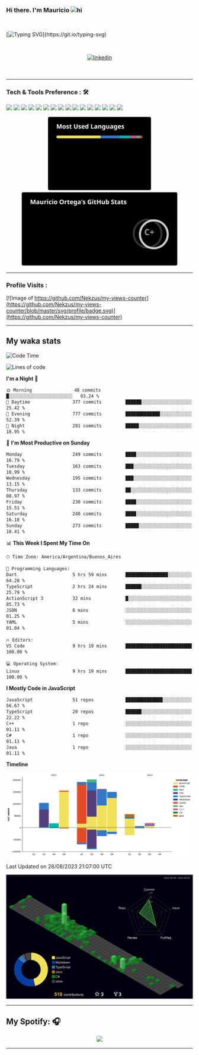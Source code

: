 ### Hi there. I'm Mauricio <img src="https://user-images.githubusercontent.com/1303154/88677602-1635ba80-d120-11ea-84d8-d263ba5fc3c0.gif" width="28px" alt="hi">
<br /> 

<p align="center">
  
[![Typing SVG](https://readme-typing-svg.herokuapp.com?size=25&duration=7000&center=true&vCenter=true&width=650&height=40&lines=WELCOME!;My+name+is+Mauricio+Ortega...;I+am+a+Front-End+Developer...;I+hope+you+find+what+you+are+looking+for...;You+have+my+contact+information...;MAY+THE+FORCE+BE+WITH+YOU...)](https://git.io/typing-svg)

</p>
  
<br />

<p align="center">
  
<a href="https://www.linkedin.com/in/mauriciortega/" target="_blank">
<img src=https://img.shields.io/badge/linkedin-%231E77B5.svg?&style=for-the-badge&logo=linkedin&logoColor=white alt=linkedin style="margin-bottom: 5px;" />
</a>
  
</p>

<br />


---

### Tech & Tools Preference : 🛠

<img src = "https://img.shields.io/badge/-HTML5-E34F26?style=flat&logo=html5&logoColor=white"> <img src = "https://img.shields.io/badge/-CSS3-1572B6?style=flat&logo=css3&logoColor=white">
<img src="https://img.shields.io/badge/-Sass-cc6699?style=flat&logo=sass&logoColor=ffffff">
<img src="https://img.shields.io/badge/-Bootstrap-563D7C?style=flat&logo=bootstrap&logoColor=white">
<img src="https://img.shields.io/badge/-JavaScript-eed718?style=flat&logo=javascript&logoColor=ffffff">
<img src="https://img.shields.io/badge/-React-000000?style=flat&logo=react&logoColor=00c8ff">
<img src="https://img.shields.io/badge/-Next-000000?style=flat&logo=nextdotjs&logoColor=white">
<img src="http://img.shields.io/badge/-Vue-black?style=flat&logo=vuedotjs&logoColor=4FC08D">
<img src="http://img.shields.io/badge/-Flutter-black?style=flat&logo=flutter&logoColor=02569B">
<img src="https://img.shields.io/badge/-Node.js-3C873A?style=flat&logo=Node.js&logoColor=white">
<img src="http://img.shields.io/badge/-Git-F1502F?style=flat&logo=git&logoColor=FFFFFF">
<img src="http://img.shields.io/badge/-Github-000000?style=flat&logo=github&logoColor=FFFFFF">
<img src="http://img.shields.io/badge/-Docker-2496ED?style=flat&logo=docker&logoColor=FFFFFF">
<img src="https://img.shields.io/badge/-Firebase-FFA611?style=flat&logo=firebase&logoColor=FFFFFF">
<img src="http://img.shields.io/badge/-Vercel-black?style=flat&logo=vercel&logoColor=white">
<img src="http://img.shields.io/badge/-VS%20Code-007ACC?style=flat&logo=visual%20studio%20code&logoColor=white">


<p align="center">

<!-- Language Stats Dark/Light Mode -->
<picture>
<source media="(prefers-color-scheme: dark), (prefers-color-scheme: no-preference)" srcset="https://raw.githubusercontent.com/Nekzus/Nekzus/main/assets/top-langs-dark.svg">
<source media="(prefers-color-scheme: light)" srcset="https://raw.githubusercontent.com/Nekzus/Nekzus/main/assets/top-langs-light.svg">
<img height=200 alt="Mauricio Ortega's Language Stats" src="https://raw.githubusercontent.com/Nekzus/Nekzus/main/assets/top-langs-dark.svg">
</picture>
  
<!-- Language Stats Dark/Light Mode 
<picture>
<source media="(prefers-color-scheme: dark), (prefers-color-scheme: no-preference)" srcset="https://github-readme-stats-nekzus.vercel.app/api/top-langs/?username=Nekzus&cache_seconds=86400&hide=css%2Chtml%2Cless&layout=compact&langs_count=10&hide_border=false&role=owner-collaborator&theme=dark&bg_color=000000">
<source media="(prefers-color-scheme: light)" srcset="https://github-readme-stats-nekzus.vercel.app/api/top-langs/?username=Nekzus&cache_seconds=86400&hide=css%2Chtml%2Cless&layout=compact&langs_count=10&hide_border=false&border_color=000000&role=owner-collaborator&theme=default">
<img height=200 alt="Mauricio Ortega's Language Stats" src="https://github-readme-stats-nekzus.vercel.app/api/top-langs/?username=Nekzus&cache_seconds=86400&hide=css%2Chtml%2Cless&layout=compact&langs_count=10&hide_border=false&role=owner-collaborator&theme=dark&bg_color=000000">
</picture>
-->
  
<!-- Github Stats Dark/Light Mode -->
<picture>
<source media="(prefers-color-scheme: dark), (prefers-color-scheme: no-preference)" srcset="https://raw.githubusercontent.com/Nekzus/Nekzus/main/assets/gh-stats-dark.svg">
<source media="(prefers-color-scheme: light)" srcset="https://raw.githubusercontent.com/Nekzus/Nekzus/main/assets/gh-stats-light.svg">
<img height=200 alt="Mauricio Ortega's Github Stats" src="https://raw.githubusercontent.com/Nekzus/Nekzus/main/assets/gh-stats-dark.svg">
</picture>
  
 <!-- Github Stats Dark/Light Mode 
<picture>
<source media="(prefers-color-scheme: dark), (prefers-color-scheme: no-preference)" srcset="https://github-readme-stats-nekzus.vercel.app/api?username=Nekzus&cache_seconds=86400&show_icons=true&count_private=true&line_height=28&hide_border=false&card_width=450&include_all_commits=true&role=owner-collaborator&exclude_repo=github-readme-stats&theme=dark&bg_color=000000&rank_icon=default">
<source media="(prefers-color-scheme: light)" srcset="https://github-readme-stats-nekzus.vercel.app/api?username=Nekzus&cache_seconds=86400&show_icons=true&count_private=true&line_height=28&hide_border=false&border_color=000000&card_width=450&include_all_commits=true&role=owner-collaborator&exclude_repo=github-readme-stats&theme=default&rank_icon=default">
<img height=200 alt="Mauricio Ortega's Github Stats" src="https://github-readme-stats-nekzus.vercel.app/api?username=Nekzus&cache_seconds=86400&show_icons=true&count_private=true&line_height=28&hide_border=false&card_width=450&include_all_commits=true&role=owner-collaborator&exclude_repo=github-readme-stats&theme=dark&bg_color=000000&rank_icon=default">
</picture>
-->
  
<!-- Dark Mode 
<div align="center"> 
<a href="https://github.com/anuraghazra/github-readme-stats#gh-dark-mode-only">
<img height=200 src="https://github-readme-stats-nekzus.vercel.app/api/top-langs/?username=Nekzus&cache_seconds=43200&hide=css,html,less&layout=compact&langs_count=10&hide_border=false&role=owner,collaborator&theme=dark&bg_color=000000#gh-dark-mode-only" alt="Mauricio Ortega's Language stats" />
</a>
<a href="https://github.com/anuraghazra/github-readme-stats#gh-dark-mode-only">
<img height=200 src="https://github-readme-stats-nekzus.vercel.app/api?username=Nekzus&cache_seconds=43200&show_icons=true&count_private=true&line_height=28&hide_border=false&card_width=450&include_all_commits=true&role=owner,collaborator&exclude_repo=github-readme-stats&theme=dark&bg_color=000000#gh-dark-mode-only" alt="Mauricio Ortega's Github stats" />
</a>
</div>
-->
<!-- Light Mode
<div align="center"> 
<a href="https://github.com/anuraghazra/github-readme-stats#gh-light-mode-only">
<img height=200 src="https://github-readme-stats-nekzus.vercel.app/api/top-langs/?username=Nekzus&cache_seconds=43200&hide=css,html,less&layout=compact&langs_count=10&hide_border=false&border_color=000000&role=owner,collaborator&theme=default#gh-light-mode-only" alt="Mauricio Ortega's Language stats" />
</a>
<a href="https://github.com/anuraghazra/github-readme-stats#gh-light-mode-only">
<img height=200 src="https://github-readme-stats-nekzus.vercel.app/api?username=Nekzus&cache_seconds=43200&show_icons=true&count_private=true&line_height=28&hide_border=false&border_color=000000&card_width=450&include_all_commits=true&role=owner,collaborator&exclude_repo=github-readme-stats&theme=default#gh-light-mode-only" alt="Mauricio Ortega's Github stats" />
</a>
</div>
-->
</p>
  
---

### Profile Visits :
  
[![Image of https://github.com/Nekzus/my-views-counter](https://github.com/Nekzus/my-views-counter/blob/master/svg/profile/badge.svg)](https://github.com/Nekzus/my-views-counter)

---


## My waka stats
<!--START_SECTION:waka-->
![Code Time](http://img.shields.io/badge/Code%20Time-1%2C887%20hrs%2057%20mins-blue)

![Lines of code](https://img.shields.io/badge/From%20Hello%20World%20I%27ve%20Written-1.1%20million%20lines%20of%20code-blue)

**I'm a Night 🦉** 

```text
🌞 Morning                48 commits          █░░░░░░░░░░░░░░░░░░░░░░░░   03.24 % 
🌆 Daytime                377 commits         ██████░░░░░░░░░░░░░░░░░░░   25.42 % 
🌃 Evening                777 commits         █████████████░░░░░░░░░░░░   52.39 % 
🌙 Night                  281 commits         █████░░░░░░░░░░░░░░░░░░░░   18.95 % 
```
📅 **I'm Most Productive on Sunday** 

```text
Monday                   249 commits         ████░░░░░░░░░░░░░░░░░░░░░   16.79 % 
Tuesday                  163 commits         ███░░░░░░░░░░░░░░░░░░░░░░   10.99 % 
Wednesday                195 commits         ███░░░░░░░░░░░░░░░░░░░░░░   13.15 % 
Thursday                 133 commits         ██░░░░░░░░░░░░░░░░░░░░░░░   08.97 % 
Friday                   230 commits         ████░░░░░░░░░░░░░░░░░░░░░   15.51 % 
Saturday                 240 commits         ████░░░░░░░░░░░░░░░░░░░░░   16.18 % 
Sunday                   273 commits         █████░░░░░░░░░░░░░░░░░░░░   18.41 % 
```


📊 **This Week I Spent My Time On** 

```text
🕑︎ Time Zone: America/Argentina/Buenos_Aires

💬 Programming Languages: 
Dart                     5 hrs 59 mins       ████████████████░░░░░░░░░   64.28 % 
TypeScript               2 hrs 24 mins       ██████░░░░░░░░░░░░░░░░░░░   25.79 % 
ActionScript 3           32 mins             █░░░░░░░░░░░░░░░░░░░░░░░░   05.73 % 
JSON                     6 mins              ░░░░░░░░░░░░░░░░░░░░░░░░░   01.25 % 
YAML                     5 mins              ░░░░░░░░░░░░░░░░░░░░░░░░░   01.04 % 

🔥 Editors: 
VS Code                  9 hrs 19 mins       █████████████████████████   100.00 % 

💻 Operating System: 
Linux                    9 hrs 19 mins       █████████████████████████   100.00 % 
```

**I Mostly Code in JavaScript** 

```text
JavaScript               51 repos            ██████████████░░░░░░░░░░░   56.67 % 
TypeScript               20 repos            ██████░░░░░░░░░░░░░░░░░░░   22.22 % 
C++                      1 repo              ░░░░░░░░░░░░░░░░░░░░░░░░░   01.11 % 
C#                       1 repo              ░░░░░░░░░░░░░░░░░░░░░░░░░   01.11 % 
Java                     1 repo              ░░░░░░░░░░░░░░░░░░░░░░░░░   01.11 % 
```



**Timeline**

![Lines of Code chart](https://raw.githubusercontent.com/Nekzus/Nekzus/master/assets/bar_graph.png)


 Last Updated on 28/08/2023 21:07:00 UTC
<!--END_SECTION:waka-->

<!-- Profile 3D Dark/Light Mode -->
<a href="https://raw.githubusercontent.com/Nekzus/Nekzus/main/profile-3d-contrib/profile-night-green.svg">
<picture>
<source media="(prefers-color-scheme: dark), (prefers-color-scheme: no-preference)" srcset="https://raw.githubusercontent.com/Nekzus/Nekzus/main/profile-3d-contrib/profile-night-green.svg">
<source media="(prefers-color-scheme: light)" srcset="https://raw.githubusercontent.com/Nekzus/Nekzus/main/profile-3d-contrib/profile-green.svg">
<img alt="Profile 3D Contrib" src="https://raw.githubusercontent.com/Nekzus/Nekzus/main/profile-3d-contrib/profile-night-green.svg">
</picture>
</a>
  
<!--
<a href="https://github.com/marketplace/actions/github-profile-3d-contrib#gh-dark-mode-only">
  <img src="/profile-3d-contrib/profile-night-green.svg"/>
</a>
<a href="https://github.com/marketplace/actions/github-profile-3d-contrib##gh-light-mode-only">
  <img src="/profile-3d-contrib/profile-green.svg"/>
</a>

---

## Timeline: ⌚

![Chart not found](https://raw.githubusercontent.com/Nekzus/Nekzus/master/charts/bar_graph.png)

<p align="center"><img src="https://raw.githubusercontent.com/Nekzus/Nekzus/master/charts/bar_graph.png"/></p>
-->
---
## My Spotify: 🎧

<p align="center"><img src="https://spotify-github-profile.vercel.app/api/view?uid=11169970531&cover_image=true&theme=default" /></p>

---
